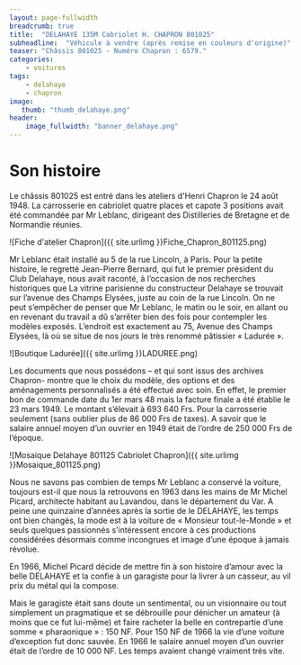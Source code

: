 ```yaml
---
layout: page-fullwidth
breadcrumb: true
title:  "DELAHAYE 135M Cabriolet H. CHAPRON 801025"
subheadline:  "Véhicule à vendre (après remise en couleurs d'origine)"
teaser: "Châssis 801025 - Numéro Chapron : 6579."
categories:
    - voitures
tags:
    - delahaye
    - chapron
image:
   thumb: "thumb_delahaye.png"
header:
    image_fullwidth: "banner_delahaye.png"
---
```


# Son histoire

Le châssis 801025 est entré dans les ateliers d'Henri Chapron le 24 août 1948. La carrosserie en cabriolet quatre places et capote 3 positions avait été commandée par Mr Leblanc, dirigeant des Distilleries de Bretagne et de Normandie réunies.

![Fiche d'atelier Chapron]({{ site.urlimg }}Fiche_Chapron_801125.png)

Mr Leblanc était installé au 5 de la rue Lincoln, à Paris. Pour la petite histoire, le regretté Jean-Pierre Bernard, qui fut le premier président du Club Delahaye, nous avait raconté, à l’occasion de nos recherches historiques  que La vitrine parisienne du constructeur Delahaye se trouvait sur l’avenue des Champs Elysées, juste au coin de la rue Lincoln. On ne peut s’empêcher de penser que Mr Leblanc, le matin ou le soir, en allant ou en revenant du travail a dû s’arrêter bien des fois pour contempler les modèles exposés. L’endroit est exactement au 75, Avenue des Champs Elysées, là où se situe de nos jours le très renommé pâtissier « Ladurée ».

![Boutique Ladurée]({{ site.urlimg }}LADUREE.png) 

Les documents que nous possédons – et qui sont issus des archives Chapron- montre que le choix du modèle, des options et des aménagements personnalisés a été effectué avec soin. En effet, le premier bon de commande date du 1er mars 48 mais la facture finale a été établie le 23 mars 1949. Le montant s’élevait à 693 640 Frs. Pour la carrosserie seulement (sans oublier plus de 86 000 Frs de taxes). A savoir que le salaire annuel moyen d’un ouvrier en 1949 était de l’ordre de 250 000 Frs de l’époque.

![Mosaique Delahaye 801125 Cabriolet Chapron]({{ site.urlimg }}Mosaique_801125.png) 

Nous ne savons pas combien de temps Mr Leblanc a conservé la voiture, toujours est-il que nous la retrouvons en 1963 dans les mains de Mr Michel Picard, architecte habitant au Lavandou, dans le département du Var. 
A peine une quinzaine d’années après la sortie de le DELAHAYE, les temps ont bien changés, la mode est à la voiture de « Monsieur tout-le-Monde » et seuls quelques passionnés s’intéressent encore à ces productions considérées désormais comme incongrues et image d’une époque à jamais révolue.

En 1966, Michel Picard décide de mettre fin à son histoire d’amour avec la belle DELAHAYE et la confie à un garagiste pour la livrer à un casseur, au vil prix du métal qui la compose. 

Mais le garagiste était sans doute un sentimental, ou un visionnaire ou tout simplement un pragmatique et se débrouille pour dénicher un amateur (à moins que ce fut lui-même) et faire racheter la belle en contrepartie d’une somme « pharaonique » : 150 NF. Pour 150 NF de 1966 la vie d’une voiture d’exception fut donc sauvée. En 1966 le salaire annuel moyen d’un ouvrier était de l’ordre de 10 000 NF. Les temps avaient changé vraiment très vite.
